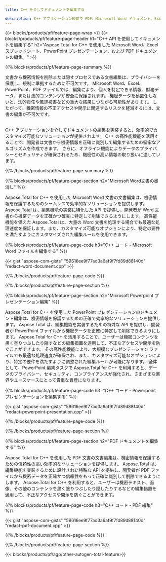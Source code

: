 ```yaml
---
title: C++ を介してドキュメントを編集する 

description: C++ アプリケーション経由で PDF、Microsoft Word ドキュメント、Excel スプレッドシート、PowerPoint プレゼンテーション データを検索置換します。 C++ コードのリスト
---
```


{{< blocks/products/pf/feature-page-wrap >}}
{{< blocks/products/pf/feature-page-header h1="C++ API を使用してドキュメントを編集する" h2="Aspose.Total for C++ を使用した Microsoft Word、Excel スプレッドシート、PowerPoint プレゼンテーション、および PDF ドキュメントの編集。" >}}

{{% blocks/products/pf/feature-page-summary %}}

文書から機密情報を削除または隠すプロセスである文書編集は、プライバシーを保護し、規制に準拠するために不可欠です。 Microsoft Word、Excel、PowerPoint、PDF ファイルでは、編集により、個人を特定できる情報、財務データ、または法的コンテンツが安全に保護されます。 機密データを秘匿化しないと、法的責任や風評被害などの重大な結果につながる可能性があります。 したがって、機密情報の不正アクセスや開示に関連するリスクを軽減するには、文書の編集が不可欠です。<br /><br />

C++ アプリケーションを介してドキュメントの編集を実装すると、効率的でカスタマイズ可能なソリューションが提供されます。 C++ の高性能機能を活用することで、開発者は文書から機密情報を正確に識別して編集するための堅牢なアルゴリズムを作成できます。 さらに、オフライン機能によりデータのプライバシーとセキュリティが確保されるため、機密性の高い情報の取り扱いに適しています。 

{{% /blocks/products/pf/feature-page-summary  %}}

{{% blocks/products/pf/feature-page-section  h2="Microsoft Word文書の墨消し" %}}

Aspose.Total for C++ を使用した Microsoft Word 文書の文書編集は、機密情報を保護するためのシームレスで効率的なソリューションを提供します。 Aspose.Total は、編集機能の実装に特化した API を提供し、開発者が Word 文書から機密データを正確かつ確実に特定して削除できるようにします。 高性能機能を備えた Aspose.Total は、大量の Word 文書を処理する場合でも最適な処理速度を保証します。また、カスタマイズ可能なオプションにより、特定の要件を満たすようにカスタマイズされた編集ルールを使用できます。

{{% blocks/products/pf/feature-page-code h3="C++ コード - Microsoft Word ファイルを編集する" %}}

{{< gist "aspose-com-gists" "59616ee9f77ad3a6af9f7fd89d88140d" "redact-word-document.cpp" >}}

{{% /blocks/products/pf/feature-page-code  %}}

{{% /blocks/products/pf/feature-page-section %}}

{{% blocks/products/pf/feature-page-section  h2="Microsoft Powerpoint プレゼンテーション編集" %}}

Aspose.Total for C++ を使用した PowerPoint プレゼンテーションのドキュメント編集は、機密情報を保護するための正確で効率的なソリューションを提供します。 Aspose.Total は、編集機能を実装するための特殊な API を提供し、開発者が PowerPoint ファイルから機密データを正確に特定して削除できるようにします。 Aspose.Total for C++ を活用することで、ユーザーは機密コンテンツを黒く塗りつぶしたり隠すなどの編集措置を適用して、不正なアクセスや開示を防ぐことができます。 その高性能機能により、大規模なプレゼンテーション ファイルでも最適な処理速度が確保され、また、カスタマイズ可能なオプションにより、特定の要件を満たすように調整された編集ルールが可能になります。 全体として、PowerPoint 編集タスクで Aspose.Total for C++ を利用すると、データのプライバシー、セキュリティ、コンプライアンスが強化され、さまざまな業界やユースケースにとって貴重な資産になります。

{{% blocks/products/pf/feature-page-code h3="C++ コード - Powerpoint プレゼンテーションを編集する" %}}

{{< gist "aspose-com-gists" "59616ee9f77ad3a6af9f7fd89d88140d" "redact-powerpoint-presentation.cpp" >}}

{{% /blocks/products/pf/feature-page-code  %}}

{{% /blocks/products/pf/feature-page-section %}}


{{% blocks/products/pf/feature-page-section  h2="PDF ドキュメントを編集する" %}}

Aspose.Total for C++ を使用した PDF 文書の文書編集は、機密情報を保護するための信頼性の高い効率的なソリューションを提供します。 Aspose.Total は、編集機能を実装するために設計された特殊な API を提供し、開発者が PDF ファイルから機密データを正確かつ信頼性をもって正確に識別して削除できるようにします。 Aspose.Total for C++ を利用すると、ユーザーは機密テキスト、画像、その他のコンテンツを黒く塗りつぶしたり隠したりするなどの編集措置を適用して、不正なアクセスや開示を防ぐことができます。

{{% blocks/products/pf/feature-page-code h3="C++ コード - PDF 編集" %}}

{{< gist "aspose-com-gists" "59616ee9f77ad3a6af9f7fd89d88140d" "redact-pdf-document.cpp" >}}

{{% /blocks/products/pf/feature-page-code  %}}

{{% /blocks/products/pf/feature-page-section %}}

{{< blocks/products/pf/agp/other-autogen-total-feature>}}